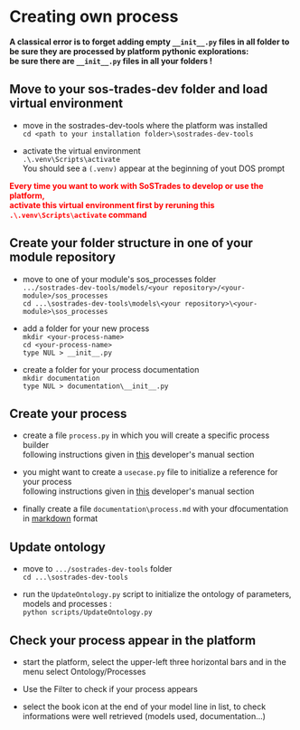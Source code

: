# Creating own process

**A classical error is to forget adding empty `__init__.py` files 
  in all folder to be sure they are processed by platform pythonic explorations: <br>
  be sure there are `__init__.py` files in all your folders !**

## Move to your sos-trades-dev folder and load virtual environment

  - move in the sostrades-dev-tools where the platform was installed<br>
    `cd <path to your installation folder>\sostrades-dev-tools`
  
  - activate the virtual environment <br>
    `.\.venv\Scripts\activate`<br>
    You should see a `(.venv)` appear at the beginning of yout DOS prompt
    
  <font color="#ff0000"> **Every time you want to work with SoSTrades to develop or use the platform,<br>
    activate this virtual environment first by reruning this `.\.venv\Scripts\activate` command** </font>
    
## Create your folder structure in one of your module repository

  - move to one of your module's sos_processes folder <br>
    `.../sostrades-dev-tools/models/<your repository>/<your-module>/sos_processes` <br>
    `cd ...\sostrades-dev-tools\models\<your repository>\<your-module>\sos_processes`
    
  - add a folder for your new process <br>
    `mkdir <your-process-name>`<br>
    `cd <your-process-name>`<br>
    `type NUL > __init__.py`<br>
    
  - create a folder for your process documentation<br>
    `mkdir documentation`<br>
    `type NUL > documentation\__init__.py`
    
## Create your process

  - create a file `process.py` in which you will create a specific process builder<br>
    following instructions given in [this](https://sostrades-core.readthedocs.io/en/latest/how-to/create-process.html) developer's manual section
  
  - you might want to create a `usecase.py` file to initialize a reference for your process<br>
    following instructions given in [this](https://sostrades-core.readthedocs.io/en/latest/how-to/create-usecase.html) developer's manual section
  
  - finally create a file `documentation\process.md` 
    with your dfocumentation in [markdown](https://www.markdownguide.org/basic-syntax/) format
    
## Update ontology

   - move to `.../sostrades-dev-tools` folder <br>
    `cd ...\sostrades-dev-tools`
    
  - run the `UpdateOntology.py` script to initialize the ontology of parameters, models and processes :<br>
    `python scripts/UpdateOntology.py`<br>

## Check your process appear in the platform

  - start the platform, select the upper-left three horizontal bars and in the menu select Ontology/Processes
  
  - Use the Filter to check if your process appears
  
  - select the book icon at the end of your model line in list, to check informations were well retrieved (models used, documentation...)
  

  